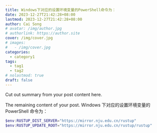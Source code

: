```yaml
---
title: Windows下对应的设置环境变量的PowerShell命令为：
date: 2023-12-27T21:42:28+08:00
lastmod: 2023-12-27T21:42:28+08:00
author: Cai Song
# avatar: /img/author.jpg
# authorlink: https://author.site
cover: /img/cover.jpg
# images:
#   - /img/cover.jpg
categories:
  - category1
tags:
  - tag1
  - tag2
# nolastmod: true
draft: false
---
```


Cut out summary from your post content here.

<!--more-->

The remaining content of your post.
Windows 下对应的设置环境变量的 PowerShell 命令为：
```powershell
$env:RUSTUP_DIST_SERVER="https://mirror.nju.edu.cn/rustup"
$env:RUSTUP_UPDATE_ROOT="https://mirror.nju.edu.cn/rustup/rustup"
```

